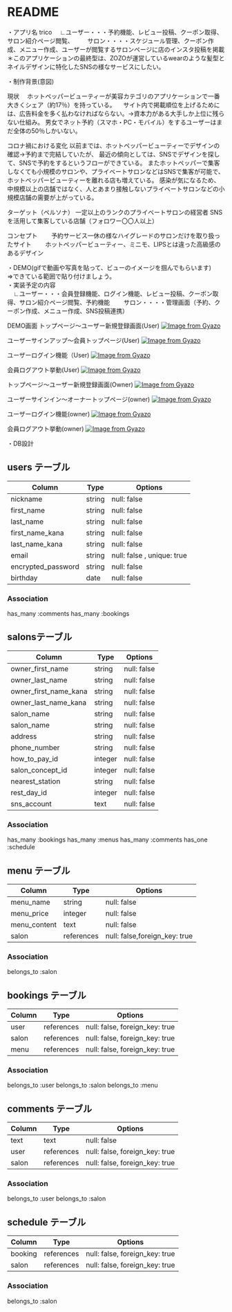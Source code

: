 # README
・アプリ名	trico
　∟ユーザー・・・予約機能、レビュー投稿、クーポン取得、サロン紹介ページ閲覧、
　　サロン・・・・スケジュール管理、クーポン作成、メニュー作成、ユーザーが閲覧するサロンページに店のインスタ投稿を掲載　
　
＊このアプリケーションの最終型は、ZOZOが運営しているwearのような髪型とネイルデザインに特化したSNSの様なサービスにしたい。

・制作背景(意図)

現状
　ホットペッパービューティーが美容カテゴリのアプリケーションで一番大きくシェア（約17％）を持っている。
　サイト内で掲載順位を上げるためには、広告料金を多く払わなければならない。→資本力がある大手しか上位に残らない仕組み。
  男女でネット予約（スマホ・PC・モバイル）をするユーザーはまだ全体の50％しかいない。

コロナ禍における変化
  以前までは、ホットペッパービューティーでデザインの確認→予約まで完結していたが、
  最近の傾向としては、SNSでデザインを探して、SNSで予約をするというフローができている。
  またホットペッパーで集客しなくても小規模のサロンや、プライベートサロンなどはSNSで集客が可能で、ホットペッパービューティーを離れる店も増えている。
  感染が気になるため、中規模以上の店舗ではなく、人とあまり接触しないプライベートサロンなどの小規模店舗の需要が上がっている。

ターゲット（ペルソナ）
  一定以上のランクのプライベートサロンの経営者
  SNSを活用して集客している店舗（フォロワー〇〇人以上）

コンセプト
　　予約サービス一休の様なハイグレードのサロンだけを取り扱ったサイト
　　ホットペッパービューティー、ミニモ、LIPSとは違った高級感のあるデザイン
　　

・DEMO(gifで動画や写真を貼って、ビューのイメージを掴んでもらいます)						
⇒できている範囲で貼り付けましょう。						
・実装予定の内容						
　∟ユーザー・・・会員登録機能、ログイン機能、レビュー投稿、クーポン取得、サロン紹介ページ閲覧、予約機能
　　サロン・・・・管理画面（予約、クーポン作成、メニュー作成、SNS投稿連携）

DEMO画面
トップページ〜ユーザー新規登録画面(User)
[![Image from Gyazo](https://i.gyazo.com/d115b143087e7f73d0a01108dfd24873.gif)](https://gyazo.com/d115b143087e7f73d0a01108dfd24873)

ユーザーサインアップ〜会員トップページ(User)
[![Image from Gyazo](https://i.gyazo.com/ea4cc0e36c9943569da8fc526bf4c0fd.gif)](https://gyazo.com/ea4cc0e36c9943569da8fc526bf4c0fd)

ユーザーログイン機能（User)
[![Image from Gyazo](https://i.gyazo.com/f3f3c388d7e49af929f7138e8a45063d.gif)](https://gyazo.com/f3f3c388d7e49af929f7138e8a45063d)

会員ログアウト挙動(User)
[![Image from Gyazo](https://i.gyazo.com/07858e75451255418cb5ed9c90ed0288.gif)](https://gyazo.com/07858e75451255418cb5ed9c90ed0288)

トップページ〜ユーザー新規登録画面(Owner)
[![Image from Gyazo](https://i.gyazo.com/cfe6794c4b34f5d8e3addfea27624faf.gif)](https://gyazo.com/cfe6794c4b34f5d8e3addfea27624faf)

ユーザーサインイン〜オーナートップページ(owner)
[![Image from Gyazo](https://i.gyazo.com/11739c22ac2c225bac0dbb92cc0458f0.gif)](https://gyazo.com/11739c22ac2c225bac0dbb92cc0458f0)

ユーザーログイン機能(owner)
[![Image from Gyazo](https://i.gyazo.com/4e82beb9d94236ac811dd98898e716b1.gif)](https://gyazo.com/4e82beb9d94236ac811dd98898e716b1)

会員ログアウト挙動(owner)
[![Image from Gyazo](https://i.gyazo.com/2e019bf9a4f7196ad7f5877b3632668c.gif)](https://gyazo.com/2e019bf9a4f7196ad7f5877b3632668c)


・DB設計						
## users テーブル

| Column             | Type       | Options     |
| ------------------ | -----------| ----------- |
| nickname           | string     | null: false |
| first_name         | string     | null: false |
| last_name          | string     | null: false |
| first_name_kana    | string     | null: false |
| last_name_kana     | string     | null: false |
| email              | string     | null: false , unique: true|
| encrypted_password | string     | null: false |
| birthday           | date       | null: false |


### Association
has_many :comments
has_many :bookings


##  salonsテーブル

| Column                | Type          | Options     |
| ----------------      | ------------- | ----------- |
| owner_first_name      | string        | null: false |
| owner_last_name       | string        | null: false |
| owner_first_name_kana | string        | null: false |
| owner_last_name_kana  | string        | null: false |
| salon_name            | string        | null: false |
| salon_name            | string        | null: false |
| address               | string        | null: false |
| phone_number          | string        | null: false |
| how_to_pay_id         | integer       | null: false |
| salon_concept_id      | integer       | null: false |
| nearest_station       | string        | null: false |
| rest_day_id           | integer       | null: false |
| sns_account           | text          | null: false |


### Association
has_many :bookings
has_many :menus
has_many :comments
has_one :schedule



## menu テーブル

| Column                        | Type       | Options      |
| ----------------------------- | ---------- | ------------ |
| menu_name                     | string     | null: false  |
| menu_price                    | integer    | null: false  |
| menu_content                  | text       | null: false  |
| salon                         | references | null: false,foreign_key: true  |

### Association
belongs_to :salon




## bookings テーブル

| Column                        | Type        |Options                       |
| ----------------------------- | ----------  | ---------------------------- |
| user                          | references  |null: false, foreign_key: true|
| salon                         | references  |null: false, foreign_key: true|
| menu                          | references  |null: false, foreign_key: true|


### Association
belongs_to :user
belongs_to :salon
belongs_to :menu

## comments テーブル

| Column                        | Type        |Options                       |
| ----------------------------- | ----------  | ---------------------------- |
| text                          | text        |null: false                   |
| user                          | references  |null: false, foreign_key: true|
| salon                         | references  |null: false, foreign_key: true|


### Association
belongs_to :user
belongs_to :salon

## schedule テーブル

| Column                        | Type        |Options                       |
| ----------------------------- | ----------  | ---------------------------- |
| booking                       | references  |null: false, foreign_key: true|
| salon                         | references  |null: false, foreign_key: true|


### Association
belongs_to :salon

